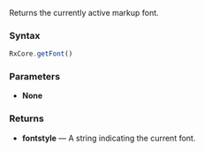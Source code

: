 Returns the currently active markup font.

### Syntax

```typescript
RxCore.getFont()
```

### Parameters

- **None**

### Returns

- **fontstyle** — A string indicating the current font.











